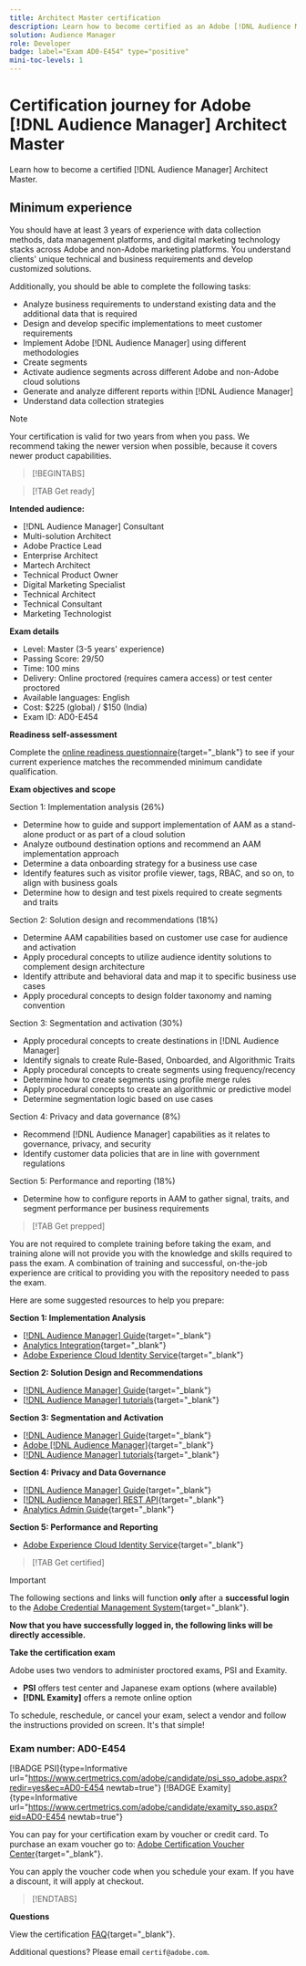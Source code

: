 ```yaml
---
title: Architect Master certification
description: Learn how to become certified as an Adobe [!DNL Audience Manager] Architect Master.
solution: Audience Manager
role: Developer
badge: label="Exam AD0-E454" type="positive"
mini-toc-levels: 1
---
```

# Certification journey for Adobe [!DNL Audience Manager] Architect Master

Learn how to become a certified [!DNL Audience Manager] Architect Master.

## Minimum experience

You should have at least 3 years of experience with data collection methods, data management platforms, and digital marketing technology stacks across Adobe and non-Adobe marketing platforms. You understand clients' unique technical and business requirements and develop customized solutions.

Additionally, you should be able to complete the following tasks:

* Analyze business requirements to understand existing data and the additional data that is required
* Design and develop specific implementations to meet customer requirements
* Implement Adobe [!DNL Audience Manager] using different methodologies
* Create segments
* Activate audience segments across different Adobe and non-Adobe cloud solutions
* Generate and analyze different reports within [!DNL Audience Manager]
* Understand data collection strategies

>[!NOTE]
>
>Your certification is valid for two years from when you pass. We recommend taking the newer version when possible, because it covers newer product capabilities.

>[!BEGINTABS]

>[!TAB Get ready]

**Intended audience:**

* [!DNL Audience Manager] Consultant
* Multi-solution Architect
* Adobe Practice Lead
* Enterprise Architect
* Martech Architect
* Technical Product Owner
* Digital Marketing Specialist
* Technical Architect
* Technical Consultant
* Marketing Technologist

**Exam details**

* Level: Master (3-5 years' experience)
* Passing Score: 29/50
* Time: 100 mins
* Delivery: Online proctored (requires camera access) or test center proctored
* Available languages: English
* Cost: $225 (global) / $150 (India)
* Exam ID: AD0-E454

**Readiness self-assessment**

Complete the [online readiness questionnaire](https://scorpion.caveon.com/launchpad/ad-q-e407-readiness-questionnaire-for-adobe-target-architect-master-exam-copy-b5z40t/ad-q-e454-readiness-questionnaire-for-adobe-audience-manager-architect-master){target="_blank"} to see if your current experience matches the recommended minimum candidate qualification.

**Exam objectives and scope**

Section 1: Implementation analysis (26%)

* Determine how to guide and support implementation of AAM as a stand-alone product or as part of a cloud solution
* Analyze outbound destination options and recommend an AAM implementation approach
* Determine a data onboarding strategy for a business use case
* Identify features such as visitor profile viewer, tags, RBAC, and so on, to align with business goals
* Determine how to design and test pixels required to create segments and traits

Section 2: Solution design and recommendations (18%)

* Determine AAM capabilities based on customer use case for audience and activation
* Apply procedural concepts to utilize audience identity solutions to complement design architecture
* Identify attribute and behavioral data and map it to specific business use cases
* Apply procedural concepts to design folder taxonomy and naming convention

Section 3: Segmentation and activation (30%)

* Apply procedural concepts to create destinations in [!DNL Audience Manager]
* Identify signals to create Rule-Based, Onboarded, and Algorithmic Traits
* Apply procedural concepts to create segments using frequency/recency
* Determine how to create segments using profile merge rules
* Apply procedural concepts to create an algorithmic or predictive model
* Determine segmentation logic based on use cases

Section 4: Privacy and data governance (8%)

* Recommend [!DNL Audience Manager] capabilities as it relates to governance, privacy, and security
* Identify customer data policies that are in line with government regulations

Section 5: Performance and reporting (18%)

* Determine how to configure reports in AAM to gather signal, traits, and segment performance per business requirements

>[!TAB Get prepped]

You are not required to complete training before taking the exam, and training alone will not provide you with the knowledge and skills required to pass the exam. A combination of training and successful, on-the-job experience are critical to providing you with the repository needed to pass the exam.

Here are some suggested resources to help you prepare:

**Section 1: Implementation Analysis**

* [[!DNL Audience Manager] Guide](https://experienceleague.adobe.com/docs/audience-manager/user-guide/aam-home.html?lang=en){target="_blank"}
* [Analytics Integration](https://experienceleague.adobe.com/docs/analytics/integration/home.html?lang=en){target="_blank"}
* [Adobe Experience Cloud Identity Service](https://experienceleague.adobe.com/docs/id-service/using/home.html?lang=en){target="_blank"}

**Section 2: Solution Design and Recommendations**

* [[!DNL Audience Manager] Guide](https://experienceleague.adobe.com/docs/audience-manager/user-guide/aam-home.html?lang=en){target="_blank"}
* [[!DNL Audience Manager] tutorials](https://experienceleague.adobe.com/docs/audience-manager-learn/tutorials/overview.html?lang=en){target="_blank"}

**Section 3: Segmentation and Activation**

* [[!DNL Audience Manager] Guide](https://experienceleague.adobe.com/docs/audience-manager/user-guide/aam-home.html?lang=en){target="_blank"}
* [Adobe [!DNL Audience Manager]](https://experienceleaguecommunities.adobe.com/t5/adobe-audience-manager/ct-p/adobe-audience-manager-community){target="_blank"}
* [[!DNL Audience Manager] tutorials](https://experienceleague.adobe.com/docs/audience-manager-learn/tutorials/overview.html?lang=en){target="_blank"}

**Section 4: Privacy and Data Governance**

* [[!DNL Audience Manager] Guide](https://experienceleague.adobe.com/docs/audience-manager/user-guide/aam-home.html?lang=en){target="_blank"}
* [[!DNL Audience Manager] REST API](https://bank.demdex.com/portal/swagger/index.html#/Segments%20API){target="_blank"}
* [Analytics Admin Guide](https://experienceleague.adobe.com/docs/analytics/admin/home.html?lang=en){target="_blank"}

**Section 5: Performance and Reporting**

* [Adobe Experience Cloud Identity Service](https://experienceleague.adobe.com/docs/id-service/using/home.html?lang=en){target="_blank"}

>[!TAB Get certified]

>[!IMPORTANT]
>
>The following sections and links will function **only** after a **successful login** to the [Adobe Credential Management System](http://www.certmetrics.com/adobe){target="_blank"}. 


**Now that you have successfully logged in, the following links will be directly accessible.**

**Take the certification exam**

Adobe uses two vendors to administer proctored exams, PSI and Examity. 

* **PSI** offers test center and Japanese exam options (where available) 
* **[!DNL Examity]** offers a remote online option

To schedule, reschedule, or cancel your exam, select a vendor and follow the instructions provided on screen. It's that simple!

### Exam number: AD0-E454

[!BADGE PSI]{type=Informative url="https://www.certmetrics.com/adobe/candidate/psi_sso_adobe.aspx?redir=yes&ec=AD0-E454 newtab=true"} [!BADGE Examity]{type=Informative url="https://www.certmetrics.com/adobe/candidate/examity_sso.aspx?eid=AD0-E454 newtab=true"}

You can pay for your certification exam by voucher or credit card. To purchase an exam voucher go to: [Adobe Certification Voucher Center](https://market.xvoucher.com/adobe/global){target="_blank"}. 

You can apply the voucher code when you schedule your exam. If you have a discount, it will apply at checkout.

>[!ENDTABS]

**Questions**

View the certification [FAQ](https://experienceleague.adobe.com/docs/certification/certification/faq.html?lang=en){target="_blank"}.

Additional questions? Please email `certif@adobe.com`.
